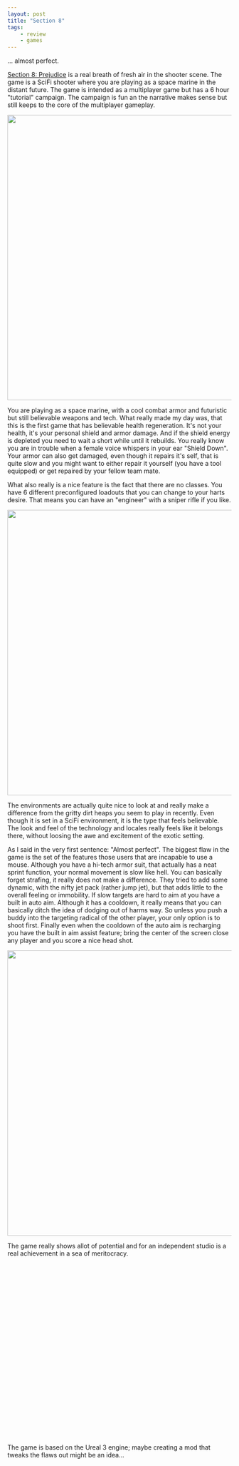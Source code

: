 ```yaml
---
layout: post
title: "Section 8"
tags:
    - review
    - games
---
```


... almost perfect.

[Section 8: Prejudice][1] is a real breath of fresh air in the shooter scene.
The game is a SciFi shooter where you are playing as a space marine in the 
distant future. The game is intended as a multiplayer game but has a 6 hour
"tutorial" campaign. The campaign is fun an the narrative makes sense but still
keeps to the core of the multiplayer gameplay.

<img src="/images/prejudice_1.jpg" width="640" />

<!--more-->

You are playing as a space marine, with a cool combat armor and futuristic but
still believable weapons and tech. What really made my day was, that this is 
the first game that has believable health regeneration. It's not your health,
it's your personal shield and armor damage. And if the shield energy is depleted
you need to wait a short while until it rebuilds. You really know you are in 
trouble when a female voice whispers in your ear "Shield Down". Your armor can 
also get damaged, even though it repairs it's self, that is quite slow and you 
might want to either repair it yourself (you have a tool equipped) or get 
repaired by your fellow team mate.

What also really is a nice feature is the fact that there are no classes. You 
have 6 different preconfigured loadouts that you can change to your harts 
desire. That means you can have an "engineer" with a sniper rifle if you like.

<img src="/images/prejudice_2.jpg" width="640" />

The environments are actually quite nice to look at and really make a difference
from the gritty dirt heaps you seem to play in recently. Even though it is set 
in a SciFi environment, it is the type that feels believable. The look and feel
of the technology and locales really feels like it belongs there, without 
loosing the awe and excitement of the exotic setting.

As I said in the very first sentence: "Almost perfect". The biggest flaw in the 
game is the set of the features those users that are incapable to use a mouse. 
Although you have a hi-tech armor suit, that actually has a neat sprint 
function, your normal movement is slow like hell. You can basically forget 
strafing, it really does not make a difference. They tried to add some dynamic, 
with the nifty jet pack (rather jump jet), but that adds little to the overall
feeling or immobility. If slow targets are hard to aim at you have a built
in auto aim. Although it has a cooldown, it really means that you can basically 
ditch the idea of dodging out of harms way. So unless you push a buddy into 
the targeting radical of the other player, your only option is to shoot first. 
Finally even when the cooldown of the auto aim is recharging you have the built
in aim assist feature; bring the center of the screen close any player and you
score a nice head shot.

<img src="/images/prejudice_3.jpg" width="640" />

The game really shows allot of potential and for an independent studio is a real
achievement in a sea of meritocracy.

<object width="640" height="390">
    <param name="movie" value="http://www.youtube.com/v/YDStDATP7M8?version=3&amp;hl=en_US"></param>
    <param name="allowFullScreen" value="true"></param>
    <param name="allowscriptaccess" value="always"></param>
    <embed src="http://www.youtube.com/v/YDStDATP7M8?version=3&amp;hl=en_US" type="application/x-shockwave-flash" width="640" height="390" allowscriptaccess="always" allowfullscreen="true"></embed>
</object>

The game is based on the Ureal 3 engine; maybe creating a mod that tweaks the
flaws out might be an idea...   

[1]: http://warisprejudice.com/
